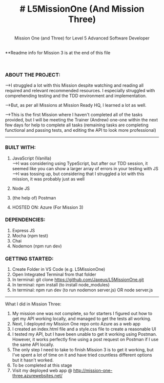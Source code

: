 <div align="center"><h1># L5MissionOne (And Mission Three)</h1>
<br />
Mission One (and Three) for Level 5 Advanced Software Developer</div>
<br />
<p>**Readme info for Mission 3 is at the end of this file</p>
<br />

<h3>ABOUT THE PROJECT:</h3>

-->I struggled a lot with this Mission despite watching and reading all required and relevant recommended resources. I especially struggled with comprehending testing and the TDD environment and implementation.

-->But, as per all Missions at Mission Ready HQ, I learned a lot as well.

-->This is the first Mission where I haven't completed all of the tasks provided, but I will be meeting the Trainer (Andrew) one-one within the next few days for help to complete all tasks (remaining tasks are completing functional and passing tests, and editing the API to look more professional)

---

<h3>BUILT WITH:</h3>

1. JavaScript (Vanilla)
   <br />-->I was considering using TypeScript, but after our TDD session, it seemed like you can show a larger array of errors in your testing with JS
   <br />-->I was tossing up, but considering that I struggled a lot with this mission, it was probably just as well

2. Node JS

3. (the help of) Postman

4. HOSTED ON: Azure (For Mission 3)

<h3>DEPENDENCIES:</h3>

1. Express JS
2. Mocha (npm test)
3. Chai
4. Nodemon (npm run dev)

<h3>GETTING STARTED:</h3>

1. Create Folder in VS Code (e.g. L5MissionOne)
2. Open Integrated Terminal from that folder
3. In terminal: git clone https://github.com/Jaxeus/L5MissionOne.git
4. In terminal: npm install (to install node_modules)
5. In terminal: npm run dev (to run nodemon server.js) OR node server.js

_______________

What I did in Mission Three:

1. My mission one was not complete, so for starters I figured out how to get my API working locally, and managed to get the tests all working.
2. Next, I deployed my Mission One repo onto Azure as a web app
3. I created an index.html file and a style.css file to create a reasonable UI
4. I tested my API, but I have been unable to get it working using Postman. However, it works perfectly fine using a post request on Postman if I use the same API locally.
5. The only step I need to take to finish Mission 3 is to get it working, but I've spent a lot of time on it and have tried countless different options but it hasn't worked.
6. To be completed at this stage
7. Visit my deployed web app @ http://mission-one-three.azurewebsites.net/
